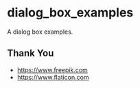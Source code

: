 # dialog_box_examples

A dialog box examples.

## Thank You

* https://www.freepik.com
* https://www.flaticon.com
